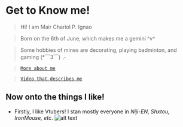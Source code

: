 # Get to Know me!
>Hi! I am Mair Chariol P. Ignao

> Born on the 6th of June, which makes me a gemini ^v^ 

> Some hobbies of mines are decorating, playing badminton, and gaming (*￣3￣)╭

> [`More about me`](https://youtu.be/dQw4w9WgXcQ)

> [`Video that describes me`](https://youtu.be/C48-6GopS1c)

## Now onto the things I like!

- Firstly, I like Vtubers! I stan mostly everyone in *Niji-EN, Shxtou, IronMouse, etc*.
![alt text](https://images.microcms-assets.io/assets/5694fd90407444338a64d654e407cc0e/e91d3a5a85924eaa98fefaf957e5f860/nijisanjienpetit_press220831_EN_onsale.png?fit=clip&w=800&dpr=2) 
